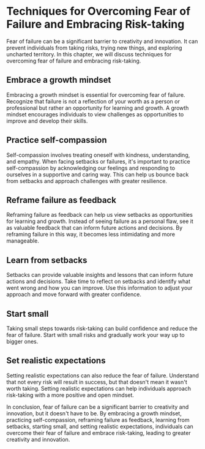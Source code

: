 Techniques for Overcoming Fear of Failure and Embracing Risk-taking
==========================================================================================================

Fear of failure can be a significant barrier to creativity and innovation. It can prevent individuals from taking risks, trying new things, and exploring uncharted territory. In this chapter, we will discuss techniques for overcoming fear of failure and embracing risk-taking.

Embrace a growth mindset
------------------------

Embracing a growth mindset is essential for overcoming fear of failure. Recognize that failure is not a reflection of your worth as a person or professional but rather an opportunity for learning and growth. A growth mindset encourages individuals to view challenges as opportunities to improve and develop their skills.

Practice self-compassion
------------------------

Self-compassion involves treating oneself with kindness, understanding, and empathy. When facing setbacks or failures, it's important to practice self-compassion by acknowledging our feelings and responding to ourselves in a supportive and caring way. This can help us bounce back from setbacks and approach challenges with greater resilience.

Reframe failure as feedback
---------------------------

Reframing failure as feedback can help us view setbacks as opportunities for learning and growth. Instead of seeing failure as a personal flaw, see it as valuable feedback that can inform future actions and decisions. By reframing failure in this way, it becomes less intimidating and more manageable.

Learn from setbacks
-------------------

Setbacks can provide valuable insights and lessons that can inform future actions and decisions. Take time to reflect on setbacks and identify what went wrong and how you can improve. Use this information to adjust your approach and move forward with greater confidence.

Start small
-----------

Taking small steps towards risk-taking can build confidence and reduce the fear of failure. Start with small risks and gradually work your way up to bigger ones.

Set realistic expectations
--------------------------

Setting realistic expectations can also reduce the fear of failure. Understand that not every risk will result in success, but that doesn't mean it wasn't worth taking. Setting realistic expectations can help individuals approach risk-taking with a more positive and open mindset.

In conclusion, fear of failure can be a significant barrier to creativity and innovation, but it doesn't have to be. By embracing a growth mindset, practicing self-compassion, reframing failure as feedback, learning from setbacks, starting small, and setting realistic expectations, individuals can overcome their fear of failure and embrace risk-taking, leading to greater creativity and innovation.
